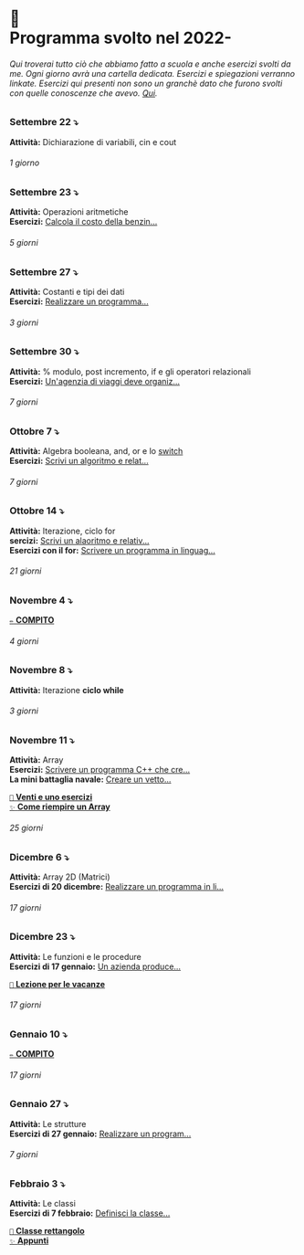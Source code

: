 # 🎒 <br /> Programma svolto nel 2022-

###### Qui troverai tutto ciò che abbiamo fatto a scuola e anche esercizi svolti da me. Ogni giorno avrà una cartella dedicata. Esercizi e spiegazioni verranno linkate. Esercizi qui presenti non sono un granchè dato che furono svolti con quelle conoscenze che avevo. [Qui](https://github.com/plumkewe/scuola/tree/main/Esercizi%20dal%20libro).


### Settembre 22 ⤵️
**Attività:** Dichiarazione di variabili, cin e cout

###### 1 giorno

### Settembre 23 ⤵️
**Attività:** Operazioni aritmetiche <br />
**Esercizi:** [Calcola il costo della benzin...](https://github.com/plumkewe/scuola/blob/c5ce29a69caced459449f01bec37109b11e777a9/Attivit%C3%A0%20svolta/Settembre/Settembre%2023/23settembre.md)


###### 5 giorni

### Settembre 27 ⤵️
**Attività:** Costanti e tipi dei dati <br />
**Esercizi:** [Realizzare un programma...](https://github.com/plumkewe/scuola/blob/c5ce29a69caced459449f01bec37109b11e777a9/Attivit%C3%A0%20svolta/Settembre/Settembre%2027/27settembre.md)

###### 3 giorni

### Settembre 30 ⤵️
**Attività:** % modulo, post incremento, if e gli operatori relazionali <br />
**Esercizi:** [Un'agenzia di viaggi deve organiz...](https://github.com/plumkewe/scuola/blob/765d006fb7e842414ef284fb004b588af9c3d145/Attivit%C3%A0%20svolta/Ottobre/Ottobre%201/1ottobre.md)

###### 7 giorni

### Ottobre 7 ⤵️
**Attività:** Algebra booleana, and, or e lo [switch](https://github.com/plumkewe/scuola/blob/65f5f9f3f178a5ce1d9acef049ad8b9b7c432ee5/Spiegazioni/switch_casesp.md) <br />
**Esercizi:** [Scrivi un algoritmo e relat...](https://github.com/plumkewe/scuola/blob/c5ce29a69caced459449f01bec37109b11e777a9/Attivit%C3%A0%20svolta/Ottobre/Ottobre%207/7ottobre.md)

###### 7 giorni

### Ottobre 14 ⤵️
**Attività:** Iterazione, ciclo for <br />
**sercizi:** [Scrivi un alaoritmo e relativ...](https://github.com/plumkewe/scuola/blob/main/Attività%20svolta/Ottobre/Ottobre%2014/14ottobre.md) <br />
**Esercizi con il for:** [Scrivere un programma in linguag...](https://github.com/plumkewe/scuola/tree/main/Attivit%C3%A0%20svolta/Ottobre/Esercizi%20con%20il%20for)

###### 21 giorni

### Novembre 4 ⤵️
[`✏️` **COMPITO**](https://github.com/plumkewe/scuola/tree/main/Attivit%C3%A0%20svolta/Novembre/Novembre%204)

###### 4 giorni

### Novembre 8 ⤵️
**Attività:** Iterazione **ciclo while** <br />

###### 3 giorni

### Novembre 11 ⤵️
**Attività:** Array <br />
**Esercizi:** [Scrivere un programma C++ che cre...](https://github.com/plumkewe/scuola/blob/1989af49b89e284626e60877a99b6a6d0beed50f/Attivit%C3%A0%20svolta/Novembre/Novembre%2018/18novembre.md)  <br />
**La mini battaglia navale:** [Creare un vetto...](https://github.com/plumkewe/scuola/blob/ed0e64e116c8dd5a603af2ad81195ecc2cd2d9dd/Attivit%C3%A0%20svolta/Novembre/Novembre%2022%20/la_battaglia_navale.cpp) <br />

[`🥞` **Venti e uno esercizi**](https://github.com/plumkewe/scuola/tree/main/Attivit%C3%A0%20svolta/Novembre/Novembre%2026) <br />
[`✨` **Come riempire un Array**](https://github.com/plumkewe/miei-codici/tree/main/Miei%20codici/C++/Array/Modi%20di%20riempire) <br />

###### 25 giorni

### Dicembre 6 ⤵️
**Attività:** Array 2D (Matrici)  <br />
**Esercizi di 20 dicembre:** [Realizzare un programma in li...](https://github.com/plumkewe/scuola/tree/main/Attivit%C3%A0%20svolta/Dicembre/Dicembre%2020)  <br />

###### 17 giorni

### Dicembre 23 ⤵️

**Attività:** Le funzioni e le procedure  <br />
**Esercizi di 17 gennaio:** [Un azienda produce...](https://github.com/plumkewe/scuola/tree/main/Attivit%C3%A0%20svolta/Gennaio/17%20gennaio) <br />

[`🎄` **Lezione per le vacanze**](https://github.com/plumkewe/scuola/tree/main/Attivit%C3%A0%20svolta/Dicembre/Dicembre%2027)

###### 17 giorni

### Gennaio 10 ⤵️
[`✏️` **COMPITO**](https://github.com/plumkewe/scuola/tree/main/Attivit%C3%A0%20svolta/Gennaio/10%20gennaio)

###### 17 giorni

### Gennaio 27 ⤵️
**Attività:** Le strutture <br />
**Esercizi di 27 gennaio:** [Realizzare un program...](https://github.com/plumkewe/scuola/tree/main/Attivit%C3%A0%20svolta/Gennaio/27%20gennaio) <br />

###### 7 giorni

### Febbraio 3 ⤵️
**Attività:** Le classi <br />
**Esercizi di 7 febbraio:** [Definisci la classe...](https://github.com/plumkewe/scuola/tree/main/Attivit%C3%A0%20svolta/Febbraio/7%20febbraio) <br />

[`📕` **Classe rettangolo**](https://github.com/plumkewe/scuola/blob/main/Esercizi%20dal%20libro/Esempi%20dal%20libro/A7/pag212_1.cpp) <br />
[`✨` **Appunti**](https://www.craft.do/s/pUYRbw07Fx0lMR)

<!-- Riempire un array 2D: [Con dei valori tutti uguali...](https://github.com/plumkewe/miei-codici/tree/main/Miei%20codici/Array/Array%202D/Modi%20di%20riemprire)  <br /> -->
